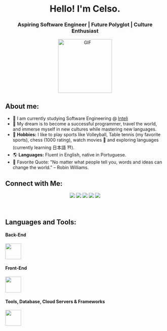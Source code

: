 <h1 align="center">Hello! I'm Celso.</h1>
<h3 align="center">Aspiring Software Engineer | Future Polyglot | Culture Enthusiast</h3>

<p align="center">
  <img align="center" src="star.gif" alt="GIF" height="170">
</p>

## About me:
- 🌱 I am currently studying Software Engineering @ [Inteli](https://www.inteli.edu.br)
- 🎯 My dream is to become a successful programmer, travel the world, and immerse myself in new cultures while mastering new languages.
- 🏓 **Hobbies:** I like to play sports like Volleyball, Table tennis (my favorite sports), chess (1000 rating), watch movies 🎥 and exploring languages (currently learning 日本語 ⛩️).
- 🌎 **Languages:** Fluent in English, native in Portuguese.
- 💬 Favorite Quote: "No matter what people tell you, words and ideas can change the world." – Robin Williams.

## Connect with Me:
<div align="center">

<a href="mailto:celsorrochajr2005@gmail.com"><img src="https://img.shields.io/badge/Gmail-D14836?style=for-the-badge&logo=gmail&logoColor=white"></a>
<a href="https://www.linkedin.com/in/celsojwnior/"><img src="https://img.shields.io/badge/LinkedIn-0077B5?style=for-the-badge&logo=linkedin&logoColor=white"></a>
<a href="https://slack.com"><img src="https://img.shields.io/badge/Slack-4A154B?style=for-the-badge&logo=slack&logoColor=white"></a>
<a href="https://discordapp.com/users/540516788484571165"><img src="https://img.shields.io/badge/Discord-7289DA?style=for-the-badge&logo=discord&logoColor=white"></a>
<a href="https://leetcode.com"><img src="https://img.shields.io/badge/-LeetCode-FFA116?style=for-the-badge&logo=LeetCode&logoColor=black"></a>
</div>

<br>

## Languages and Tools:

#### Back-End
<div align="left">
  <img src="https://skillicons.dev/icons?i=python,java" height="50" />
</div>

#### Front-End
<div align="left">
  <img src="https://skillicons.dev/icons?i=html,css,js,bootstrap" height="50" />
</div>

#### Tools, Database, Cloud Servers & Frameworks
<div align="left">
  <img src="https://skillicons.dev/icons?i=git,github,figma,vscode,idea,flask,mysql,aws" height="50" />
</div>
